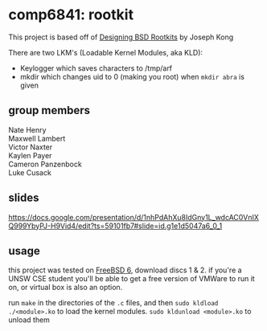 # comp6841: rootkit

This project is based off of [Designing BSD Rootkits]( 
http://www.nostarch.com/rootkits.html) by Joseph Kong

There are two LKM's (Loadable Kernel Modules, aka KLD):

* Keylogger which saves characters to /tmp/arf
* mkdir which changes uid to 0 (making you root) when `mkdir abra` is given

## group members

Nate Henry  
Maxwell Lambert  
Victor Naxter  
Kaylen Payer  
Cameron Panzenbock  
Luke Cusack  

## slides

https://docs.google.com/presentation/d/1nhPdAhXu8IdGny1L_wdcAC0VnIXQ999YbyPJ-H9Vid4/edit?ts=59101fb7#slide=id.g1e1d5047a6_0_1

## usage

this project was tested on [FreeBSD 6](http://ftp-archive.freebsd.org/pub/FreeBSD-Archive/old-releases/i386/ISO-IMAGES/6.0/), download discs 1 & 2. if you're a UNSW CSE student you'll be able to get a free version of VMWare to run it on, or virtual box is also an option.

run `make` in the directories of the `.c` files, and then `sudo kldload ./<module>.ko` to load the kernel modules. `sudo kldunload <module>.ko` to unload them
